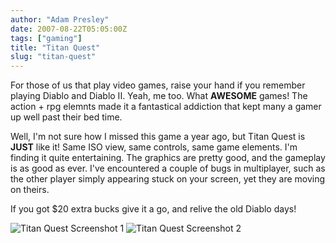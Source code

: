 ```yaml
---
author: "Adam Presley"
date: 2007-08-22T05:05:00Z
tags: ["gaming"]
title: "Titan Quest"
slug: "titan-quest"
---
```


For those of us that play video games, raise your hand if you remember
playing Diablo and Diablo II. Yeah, me too. What **AWESOME** games! The
action + rpg elemnts made it a fantastical addiction that kept many a
gamer up well past their bed time.

Well, I'm not sure how I missed this game a year ago, but Titan Quest is
**JUST** like it! Same ISO view, same controls, same game elements. I'm
finding it quite entertaining. The graphics are pretty good, and the
gameplay is as good as ever. I've encountered a couple of bugs in
multiplayer, such as the other player simply appearing stuck on your
screen, yet they are moving on theirs.

If you got $20 extra bucks give it a go, and relive the old Diablo
days!

![Titan Quest Screenshot 1](http://s3.amazonaws.com/www.adampresley.com/posts/titanquest1.jpg)
![Titan Quest Screenshot 2](http://s3.amazonaws.com/www.adampresley.com/posts/titanquest2.jpg)
